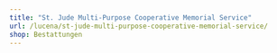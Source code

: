 ```yaml
---
title: "St. Jude Multi-Purpose Cooperative Memorial Service"
url: /lucena/st-jude-multi-purpose-cooperative-memorial-service/
shop: Bestattungen
---
```

